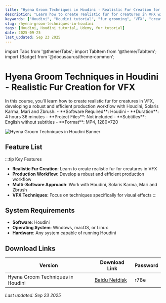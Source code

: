 ```yaml
---
title: "Hyena Groom Techniques in Houdini - Realistic Fur Creation for VFX"
description: "Learn how to create realistic fur for creatures in VFX with this comprehensive Houdini course covering production workflows with Solaris Karma, Mari and Zbrush."
keywords: ["Houdini", "Houdini tutorial", "fur grooming", "VFX", "creature effects", "production workflow"]
slug: /hyena-groom-techniques-in-houdini
tags: [Houdini, Houdini tutorial, Udemy, fur tutorial]
date: 2025-09-25
last_updated: Sep 23 2025
---
```


import Tabs from '@theme/Tabs';
import TabItem from '@theme/TabItem';
import {Badge} from '@docusaurus/theme-common';

# Hyena Groom Techniques in Houdini - Realistic Fur Creation for VFX

<Tabs>
<TabItem value="overview" label="Overview" default>
In this course, you'll learn how to create realistic fur for creatures in VFX, developing a robust and efficient production workflow with Houdini, Solaris Karma, Mari and Zbrush.
</TabItem>
<TabItem value="specifications" label="Specifications">
- **Software Required**: Houdini
- **Duration**: 4 hours 36 minutes
- **Project Files**: Not included
- **Subtitles**: English without subtitles
- **Format**: MP4, 1280×720
</TabItem>
</Tabs>

![Hyena Groom Techniques in Houdini Banner](https://www.gfxcamp.com/wp-content/uploads/2025/09/Udemy-Hyena-groom-techniques-in-Houdini.jpg)

## Feature List

:::tip Key Features
- **Realistic Fur Creation**: Learn to create realistic fur for creatures in VFX
- **Production Workflow**: Develop a robust and efficient production workflow
- **Multi-Software Approach**: Work with Houdini, Solaris Karma, Mari and Zbrush
- **VFX Techniques**: Focus on techniques specifically for visual effects
:::

## System Requirements

- **Software**: Houdini
- **Operating System**: Windows, macOS, or Linux
- **Hardware**: Any system capable of running Houdini

## Download Links

| Version | Download Link | Password |
|--------|---------------|----------|
| Hyena Groom Techniques in Houdini | [Baidu Netdisk](https://pan.baidu.com/s/1kce0Iy-bIr6LNXS4DhefjQ?pwd=r78e) | r78e |


_Last updated: Sep 23 2025_
